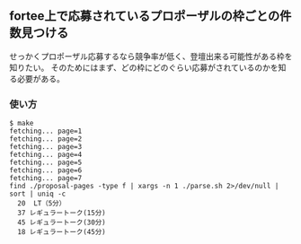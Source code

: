 fortee上で応募されているプロポーザルの枠ごとの件数見つける
----

せっかくプロポーザル応募するなら競争率が低く、登壇出来る可能性がある枠を知りたい。
そのためにはまず、どの枠にどのぐらい応募がされているのかを知る必要がある。


### 使い方

```
$ make
fetching... page=1
fetching... page=2
fetching... page=3
fetching... page=4
fetching... page=5
fetching... page=6
fetching... page=7
find ./proposal-pages -type f | xargs -n 1 ./parse.sh 2>/dev/null | sort | uniq -c
  20  LT（5分）
  37 レギュラートーク(15分)
  45 レギュラートーク(30分)
  18 レギュラートーク(45分)
```
